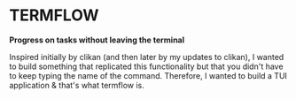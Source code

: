 # TERMFLOW

**Progress on tasks without leaving the terminal**

Inspired initially by clikan (and then later by my updates to clikan), I wanted to build something that replicated this functionality but that you didn't have to keep typing the name of the command. Therefore, I wanted to build a TUI application & that's what termflow is.

